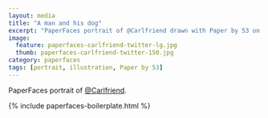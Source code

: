 ```yaml
---
layout: media
title: "A man and his dog"
excerpt: "PaperFaces portrait of @Carlfriend drawn with Paper by 53 on an iPad."
image: 
  feature: paperfaces-carlfriend-twitter-lg.jpg
  thumb: paperfaces-carlfriend-twitter-150.jpg
category: paperfaces
tags: [portrait, illustration, Paper by 53]
---
```


PaperFaces portrait of [@Carlfriend](http://twitter.com/Carlfriend).

{% include paperfaces-boilerplate.html %}